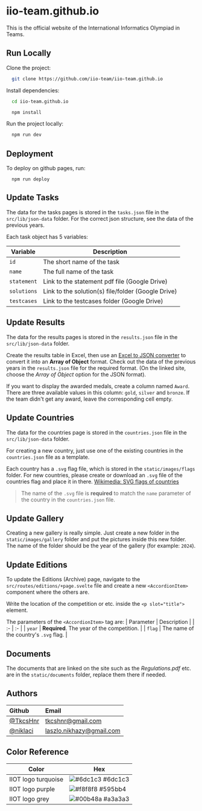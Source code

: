 
# iio-team.github.io

This is the official website of the International Informatics Olympiad in Teams.


## Run Locally

Clone the project:
```bash
  git clone https://github.com/iio-team/iio-team.github.io
```

Install dependencies:
```bash
  cd iio-team.github.io
```
```bash
  npm install
```

Run the project locally:

```bash
  npm run dev
```


## Deployment

To deploy on github pages, run:

```
  npm run deploy
```


## Update Tasks

The data for the tasks pages is stored in the `tasks.json` file in the `src/lib/json-data` folder. For the correct json structure, see the data of the previous years.

Each task object has 5 variables:

| Variable | Description |
| -        |        -    |
| `id`     | The short name of the task |
| `name`   | The full name of the task |
| `statement` | Link to the statement pdf file (Google Drive) |
| `solutions` | Link to the solution(s) file/folder (Google Drive) |
| `testcases` | Link to the testcases folder (Google Drive) |


## Update Results

The data for the results pages is stored in the `results.json` file in the `src/lib/json-data` folder.

Create the results table in Excel, then use an [Excel to JSON converter](https://tableconvert.com/excel-to-json) to convert it into an **Array of Object** format. Check out the data of the previous years in the `results.json` file for the required format. (On the linked site, choose the *Array of Object* option for the JSON format).

If you want to display the awarded medals, create a column named `Award`. There are three available values in this column: `gold`, `silver` and `bronze`. If the team didn't get any award, leave the corresponding cell empty.


## Update Countries

The data for the countries page is stored in the `countries.json` file in the `src/lib/json-data` folder.

For creating a new country, just use one of the existing countries in the `countries.json` file as a template.

Each country has a `.svg` flag file, which is stored in the `static/images/flags` folder. For new countries, please create or download an `.svg` file of the countries flag and place it in there. [Wikimedia: SVG flags of countries](https://commons.wikimedia.org/wiki/Category:SVG_flags_by_country)

> The name of the `.svg` file is **required** to match the `name` parameter of the country in the `countries.json` file.


## Update Gallery

Creating a new  gallery is really simple. Just create a new folder in the `static/images/gallery` folder and put the pictures inside this new folder. The name of the folder should be the year of the gallery (for example: `2024`).


## Update Editions

To update the Editions (Archive) page, navigate to the `src/routes/editions/+page.svelte` file and create a new `<AccordionItem>` component where the others are.

Write the location of the competition or etc. inside the `<p slot="title">` element.

The parameters of the `<AccordionItem>` tag are:
| Parameter | Description |
| :- | :- |
| `year` |  **Required**. The year of the competition. |
| `flag` |  The name of the country's `.svg` flag. |


## Documents

The documents that are linked on the site such as the *Regulations.pdf* etc. are in the `static/documents` folder, replace them there if needed.


## Authors

| Github | Email |
| :- | :- |
| [@TkcsHnr](https://www.github.com/TkcsHnr) | [tkcshnr@gmail.com](mailto:tkcshnr@gmail.com) |
| [@niklaci](https://www.github.com/niklaci) | [laszlo.nikhazy@gmail.com](mailto:laszlo.nikhazy@gmail.com) |


## Color Reference

| Color             | Hex                                                                |
| ----------------- | ------------------------------------------------------------------ |
| IIOT logo turquoise | ![#6dc1c3](https://via.placeholder.com/10/6dc1c3?text=+) #6dc1c3 |
| IIOT logo purple | ![#f8f8f8](https://via.placeholder.com/10/595bb4?text=+) #595bb4 |
| IIOT logo grey | ![#00b48a](https://via.placeholder.com/10/a3a3a3?text=+) #a3a3a3 |

